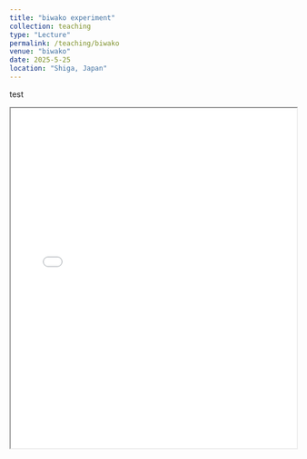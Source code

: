 ```yaml
---
title: "biwako experiment"
collection: teaching
type: "Lecture"
permalink: /teaching/biwako
venue: "biwako"
date: 2025-5-25
location: "Shiga, Japan"
---
```


test

<iframe src="./index.html" width="100%" height="600px"></iframe>

